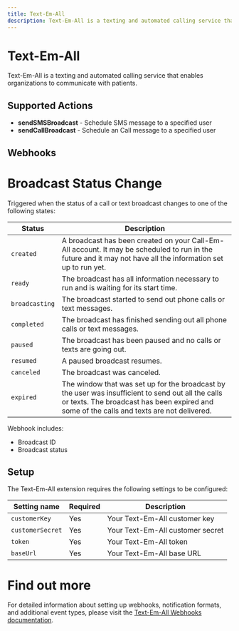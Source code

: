 ```yaml
---
title: Text-Em-All
description: Text-Em-All is a texting and automated calling service that enables organizations to communicate with patients.
---
```


# Text-Em-All

Text-Em-All is a texting and automated calling service that enables organizations to communicate with patients.

## Supported Actions

- **sendSMSBroadcast** - Schedule SMS message to a specified user
- **sendCallBroadcast** - Schedule an Call message to a specified user

## Webhooks

# Broadcast Status Change

Triggered when the status of a call or text broadcast changes to one of the following states:

| Status | Description |
|--------|-------------|
| `created` | A broadcast has been created on your Call-Em-All account. It may be scheduled to run in the future and it may not have all the information set up to run yet. |
| `ready` | The broadcast has all information necessary to run and is waiting for its start time. |
| `broadcasting` | The broadcast started to send out phone calls or text messages. |
| `completed` | The broadcast has finished sending out all phone calls or text messages. |
| `paused` | The broadcast has been paused and no calls or texts are going out. |
| `resumed` | A paused broadcast resumes. |
| `canceled` | The broadcast was canceled. |
| `expired` | The window that was set up for the broadcast by the user was insufficient to send out all the calls or texts. The broadcast has been expired and some of the calls and texts are not delivered. |

Webhook includes:
- Broadcast ID
- Broadcast status

## Setup

The Text-Em-All extension requires the following settings to be configured:

| Setting name | Required | Description |
|--------------|----------|-------------|
| `customerKey` | Yes | Your Text-Em-All customer key |
| `customerSecret` | Yes | Your Text-Em-All customer secret |
| `token` | Yes | Your Text-Em-All token |
| `baseUrl` | Yes | Your Text-Em-All base URL |

# Find out more

For detailed information about setting up webhooks, notification formats, and additional event types, please visit the [Text-Em-All Webhooks documentation](https://dev.text-em-all.com/Webhooks#events).